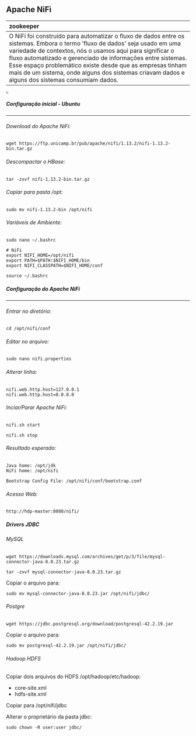 ## Apache NiFi

| zookeeper                                                    |
| :----------------------------------------------------------- |
| O NiFi foi construído para automatizar o fluxo de dados entre os sistemas. Embora o termo 'fluxo de dados' seja usado em uma variedade de contextos, nós o usamos aqui para significar o fluxo automatizado e gerenciado de informações entre sistemas. Esse espaço problemático existe desde que as empresas tinham mais de um sistema, onde alguns dos sistemas criavam dados e alguns dos sistemas consumiam dados. |

<img src="C:\Users\Bruno\Documents\1 - Data Engineer\Apache NiFi\zero-leader-node.png" style="zoom:40%;" />



##### Configuração inicial - Ubuntu

------

###### Download do Apache NiFi:

```shell
wget https://ftp.unicamp.br/pub/apache/nifi/1.13.2/nifi-1.13.2-bin.tar.gz
```

###### Descompactar o HBase:

```shell
tar -zxvf nifi-1.13.2-bin.tar.gz
```

###### Copiar para pasta /opt:

```shell
sudo mv nifi-1.13.2-bin /opt/nifi
```

###### Variáveis de Ambiente:

```shell
sudo nano ~/.bashrc
```

```shell
# NiFi
export NIFI_HOME=/opt/nifi
export PATH=$PATH:$NIFI_HOME/bin
export NIFI_CLASSPATH=$NIFI_HOME/conf
```

```shell
source ~/.bashrc
```

##### Configuração do Apache NiFi

------

###### Entrar no diretório:

```shell
cd /opt/nifi/conf
```

###### Editar no arquivo:

```shell
sudo nano nifi.properties
```

###### Alterar linha:

```shell
nifi.web.http.host=127.0.0.1 
nifi.web.http.host=0.0.0.0
```

###### Inciar/Parar Apache NiFi:

```shell
nifi.sh start
```

```shell
nifi.sh stop
```

###### Resultado esperado:

```shell
Java home: /opt/jdk
NiFi home: /opt/nifi

Bootstrap Config File: /opt/nifi/conf/bootstrap.conf
```

###### Acesso Web:

```
http://hdp-master:8080/nifi/
```

##### Drivers JDBC

###### MySQL

```shell
wget https://downloads.mysql.com/archives/get/p/3/file/mysql-connector-java-8.0.23.tar.gz
```

```
tar -zxvf mysql-connector-java-8.0.23.tar.gz
```

Copiar o arquivo para:

```shell
sudo mv mysql-connector-java-8.0.23.jar /opt/nifi/jdbc/
```

###### Postgre

```shell
wget https://jdbc.postgresql.org/download/postgresql-42.2.19.jar
```

Copiar o arquivo para:

```shell
sudo mv postgresql-42.2.19.jar /opt/nifi/jdbc/
```

###### Hadoop HDFS

Copiar dois arquivos do HDFS /opt/hadoop/etc/hadoop:

- core-site.xml 
- hdfs-site.xml

Copiar para /opt/nifi/jdbc

Alterar o proprietário da pasta jdbc:

```
sudo chown -R user:user jdbc/
```

